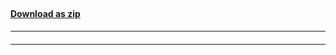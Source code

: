 ## <SampleName>
#### [Download as zip](https://grapecity.github.io/DownGit/#/home?url=https://github.com/GrapeCity/ComponentOne-WinForms-Samples/tree/master/NetFramework/FlexGrid/VB/MultiRangeSelection)
____
#### <SampleTitle>
____
<SampleDescription>
